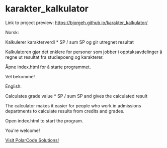 # karakter_kalkulator

Link to project preview:
https://bjorgeh.github.io/karakter_kalkulator/


Norsk:

Kalkulerer karakterverdi * SP / sum SP og gir utregnet resultat

Kalkulatoren gjør det enklere for personer som jobber i opptaksavdelinger å regne ut resultat fra studiepoeng og karakterer.

Åpne index.html for å starte programmet.

Vel bekomme!

English:

Calculates grade value * SP / sum SP and gives the calculated result

The calculator makes it easier for people who work in admissions departments to calculate results from credits and grades.

Open index.html to start the program.

You're welcome!

 <a href="https://www.polarcode.solutions" target="_blank"> Visit PolarCode Solutions! </a>

